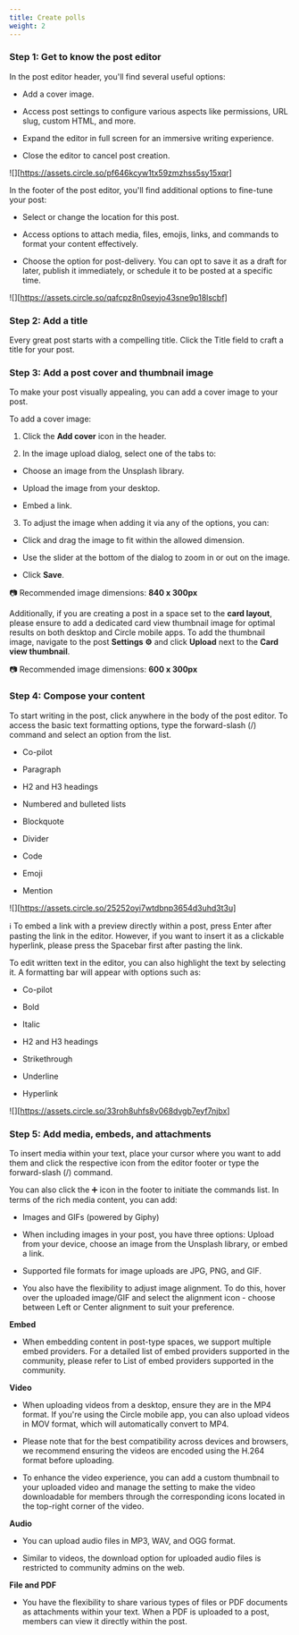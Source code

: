 ```yaml
---
title: Create polls
weight: 2
---
```


### Step 1: Get to know the post editor

In the post editor header, you'll find several useful options:

- Add a cover image.

- Access post settings to configure various aspects like permissions, URL slug, custom HTML, and more.

- Expand the editor in full screen for an immersive writing experience.

- Close the editor to cancel post creation.

![][https://assets.circle.so/pf646kcyw1tx59zmzhss5sy15xqr]

In the footer of the post editor, you'll find additional options to fine-tune your post:

- Select or change the location for this post.

- Access options to attach media, files, emojis, links, and commands to format your content effectively.

- Choose the option for post-delivery. You can opt to save it as a draft for later, publish it immediately, or schedule it to be posted at a specific time.

![][https://assets.circle.so/qafcpz8n0seyjo43sne9p18lscbf]

### Step 2: Add a title

Every great post starts with a compelling title. Click the Title field to craft a title for your post.

### Step 3: Add a post cover and thumbnail image

To make your post visually appealing, you can add a cover image to your post.

To add a cover image:

1. Click the **Add cover** icon in the header.

2. In the image upload dialog, select one of the tabs to: 

  - Choose an image from the Unsplash library.

  - Upload the image from your desktop.

  - Embed a link.

3. To adjust the image when adding it via any of the options, you can: 

- Click and drag the image to fit within the allowed dimension.

- Use the slider at the bottom of the dialog to zoom in or out on the image.

- Click **Save**.

📷 Recommended image dimensions: **840 x 300px**


Additionally, if you are creating a post in a space set to the **card layout**, please ensure to add a dedicated card view thumbnail image for optimal results on both desktop and Circle mobile apps. To add the thumbnail image, navigate to the post **Settings ⚙️** and click **Upload** next to the **Card view thumbnail**.

📷 Recommended image dimensions: **600 x 300px**

### Step 4: Compose your content

To start writing in the post, click anywhere in the body of the post editor. To access the basic text formatting options, type the forward-slash (/) command and select an option from the list.

- Co-pilot

- Paragraph

- H2 and H3 headings

- Numbered and bulleted lists

- Blockquote

- Divider

- Code

- Emoji

- Mention

![][https://assets.circle.so/25252oyi7wtdbnp3654d3uhd3t3u]

ℹ️ To embed a link with a preview directly within a post, press Enter after pasting the link in the editor. However, if you want to insert it as a clickable hyperlink, please press the Spacebar first after pasting the link.


To edit written text in the editor, you can also highlight the text by selecting it. A formatting bar will appear with options such as:

- Co-pilot

- Bold

- Italic

- H2 and H3 headings

- Strikethrough

- Underline

- Hyperlink

![][https://assets.circle.so/33roh8uhfs8v068dvgb7eyf7njbx]


### Step 5: Add media, embeds, and attachments

To insert media within your text, place your cursor where you want to add them and click the respective icon from the editor footer or type the forward-slash (/) command.


You can also click the ➕ icon in the footer to initiate the commands list. In terms of the rich media content, you can add:

- Images and GIFs (powered by Giphy) 

- When including images in your post, you have three options: Upload from your device, choose an image from the Unsplash library, or embed a link.

- Supported file formats for image uploads are JPG, PNG, and GIF.

- You also have the flexibility to adjust image alignment. To do this, hover over the uploaded image/GIF and select the alignment icon - choose between Left or Center alignment to suit your preference.

**Embed** 

- When embedding content in post-type spaces, we support multiple embed providers. For a detailed list of embed providers supported in the community, please refer to List of embed providers supported in the community.

**Video** 

- When uploading videos from a desktop, ensure they are in the MP4 format. If you're using the Circle mobile app, you can also upload videos in MOV format, which will automatically convert to MP4.

- Please note that for the best compatibility across devices and browsers, we recommend ensuring the videos are encoded using the H.264 format before uploading.

- To enhance the video experience, you can add a custom thumbnail to your uploaded video and manage the setting to make the video downloadable for members through the corresponding icons located in the top-right corner of the video.

**Audio**

- You can upload audio files in MP3, WAV, and OGG format.

- Similar to videos, the download option for uploaded audio files is restricted to community admins on the web.

**File and PDF**

- You have the flexibility to share various types of files or PDF documents as attachments within your text. When a PDF is uploaded to a post, members can view it directly within the post.



